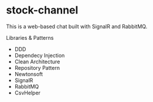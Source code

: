 # stock-channel

This is a web-based chat built with SignalR and RabbitMQ.

Libraries & Patterns
- DDD
- Dependecy Injection
- Clean Architecture
- Repository Pattern
- Newtonsoft
- SignalR
- RabbitMQ
- CsvHelper
